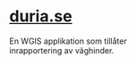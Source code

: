 # [duria.se](https://duria.se)
En WGIS applikation som tillåter 
<br> inrapportering av väghinder. 
